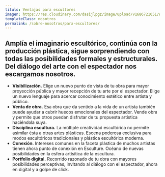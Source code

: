 ```yaml
---
titulo: Ventajas para escultores
imagen: https://res.cloudinary.com/dasijlpgz/image/upload/v1686721051/web/cabecera-artistas.jpg
templateClass: nosotros
permalink: /sobre-nosotros/para-escultores/
---
```

## A﻿mplía el imaginario escultórico, continúa con la producción plástica, sigue sorprendiendo con todas las posibilidades formales y estructurales. Del diálogo del arte con el espectador nos escargamos nosotros.

* **Visibilización.** Elige un nuevo punto de vista de tu obra para mayor proyección pública y mayor recepción de tu arte por el espectador. Elige un nuevo lenguaje para acercar conocimiento estético entre artista y público.
* **Venta de obra.** Esa obra que da sentido a la vida de un artista también puede ayudar a cubrir huecos emocionales del espectador. Vende obra y permite que otros puedan disfrutar de tu propuesta artística haciéndola suya.
* **Disciplina escultura.** La múltiple creatividad escultórica no permite asimilar ésta a otras artes plásticas. Escena poderosa exclusiva para modos escultóricos tradicionales y plástica escultórica moderna.
* **Conexión.** Intereses comunes en la faceta plástica de muchos artistas tienen ahora punto de conexión en Esculture. Océano de nuevas posibilidades en la esfera artísitica de la escultura.
* **Portfolio digital.** Recorrido razonado de tu obra con mayores posibilidades perceptivas, invitando al diálogo con el espectador, ahora en digital y a golpe de click.